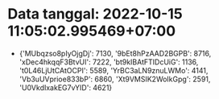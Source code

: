 # Data tanggal: 2022-10-15 11:05:02.995469+07:00

* {'MUbqzso8pIyOjgDj': 7130, '9bEt8hPzAAD2BGPB': 8716, 'xDec4hkqqF3BtvUI': 7222, 'bt9kIBAtFTIDcUiG': 1136, 't0L46LjUtCAtOCPI': 5589, 'YrBC3aLN9znuLWMo': 4141, 'Vb3uUVprioe833bP': 6860, 'Xt9VMSIK2WoIkGpg': 2591, 'U0VkdIxakEG7vYID': 4621}

